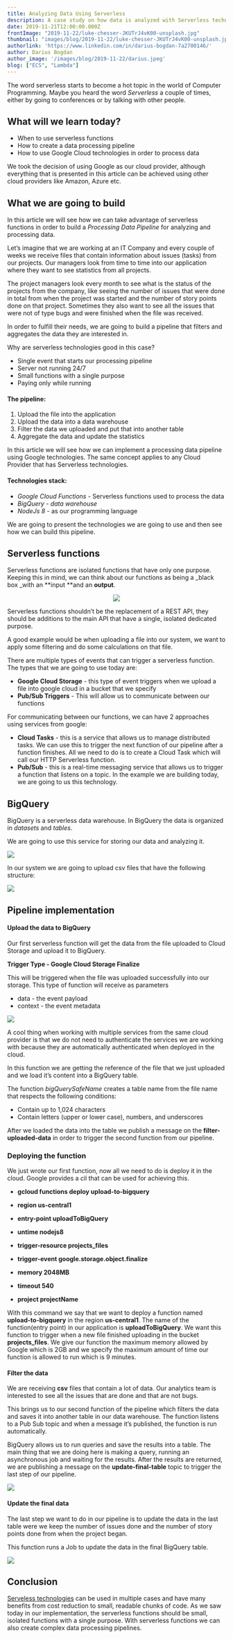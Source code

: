 ```yaml
---
title: Analyzing Data Using Serverless
description: A case study on how data is analyzed with Serverless technology
date: 2019-11-21T12:00:00.000Z
frontImage: "2019-11-22/luke-chesser-JKUTrJ4vK00-unsplash.jpg"
thumbnail: "images/blog/2019-11-22/luke-chesser-JKUTrJ4vK00-unsplash.jpg"
authorlink: 'https://www.linkedin.com/in/darius-bogdan-7a2700146/'
author: Darius Bogdan
author_image: '/images/blog/2019-11-22/darius.jpeg'
blog: ["ECS", "Lambda"]
---
```


The word serverless starts to become a hot topic in the world of Computer Programming. Maybe you heard the word _Serverless_ a couple of times, either by going to conferences or by talking with other people. 


## What will we learn today?



*   When to use serverless functions 
*   How to create a data processing pipeline
*   How to use Google Cloud technologies in order to process data 

We took the decision of using Google as our cloud provider, although everything that is presented in this article can be achieved using other cloud providers like Amazon, Azure etc.


## What we are going to build

In this article we will see how we can take advantage of serverless functions in order to build a _Processing Data Pipeline_ for analyzing and processing data.

Let’s imagine that we are working at an IT Company and every couple of weeks we receive files that contain information about issues (tasks) from our projects. Our managers look from time to time into our application where they want to see statistics from all projects. 

The project managers look every month to see what is the status of the projects from the company, like seeing the number of issues that were done in total from when the project was started and the number of story points done on that project. Sometimes they also want to see all the issues that were not of type bugs and were finished when the file was received.

In order to fulfill their needs, we are going to build a pipeline that filters and aggregates the data they are interested in.

Why are serverless technologies good in this case?



*   Single event that starts our processing pipeline
*   Server not running 24/7
*   Small functions with a single purpose
*   Paying only while running


#### The pipeline:



1. Upload the file into the application
2. Upload the data into a data warehouse
3. Filter the data we uploaded and put that into another table
4. Aggregate the data and update the statistics

In this article we will see how we can implement a processing data pipeline using Google technologies. The same concept applies to any Cloud Provider that has Serverless technologies.


#### Technologies stack:



*   _Google Cloud Functions_ - Serverless functions used to process the data
*   _BigQuery - data warehouse_
*   _NodeJs 8_ - as our programming language

We are going to present the technologies we are going to use and then see how we can build this pipeline.


## Serverless functions

Serverless functions are isolated functions that have only one purpose. Keeping this in mind, we can think about our functions as being a _black box _with an **input **and an **output**.

<center><img src="/images/blog/2019-11-22/ServerlessFunction.png"></center>

Serverless functions shouldn’t be the replacement of a REST API, they should be additions to the main API that have a single, isolated dedicated purpose.

A good example would be when uploading a file into our system, we want to apply some filtering and do some calculations on that file.

There are multiple types of events that can trigger a serverless function. The types that we are going to use today are:



*   **Google Cloud Storage** - this type of event triggers when we upload a file into google cloud in a bucket that we specify
*   **Pub/Sub Triggers** - This will allow us to communicate between our functions

For communicating between our functions, we can have 2 approaches using services from google:



*   **Cloud Tasks** - this is a service that allows us to manage distributed tasks. We can use this to trigger the next function of our pipeline after a function finishes. All we need to do is to create a Cloud Task which will call our HTTP Serverless function.
*   **Pub/Sub** - this is a real-time messaging service that allows us to trigger a function that listens on a topic. In the example we are building today, we are going to us this technology.


## BigQuery

BigQuery is a serverless data warehouse. In BigQuery the data is organized in _datasets_ and _tables_.

We are going to use this service for storing our data and analyzing it.

<img src="/images/blog/2019-11-22/Data-Processing-Pipeline.png">

In our system we are going to upload csv files that have the following structure:

<img src="/images/blog/2019-11-22/data.png">



## Pipeline implementation


#### Upload the data to BigQuery

Our first serverless function will get the data from the file uploaded to Cloud Storage and upload it to BigQuery.

**Trigger Type - Google Cloud Storage Finalize**

This will be triggered when the file was uploaded successfully into our storage. This type of function will receive as parameters



*   data - the event payload
*   context - the event metadata

<img src="/images/blog/2019-11-22/function1.png">


A cool thing when working with multiple services from the same cloud provider is that we do not need to authenticate the services we are working with because they are automatically authenticated when deployed in the cloud.

In this function we are getting the reference of the file that we just uploaded and we load it’s content into a BigQuery table.

The function _bigQuerySafeName_ creates a table name from the file name that respects the following conditions: 



*   Contain up to 1,024 characters
*   Contain letters (upper or lower case), numbers, and underscores

After we loaded the data into the table we publish a message on the **filter-uploaded-data** in order to trigger the second function from our pipeline.

### Deploying the function

We just wrote our first function, now all we need to do is deploy it in the cloud. Google provides a _cli_ that can be used for achieving this.

* **gcloud functions deploy upload-to-bigquery**

* **region us-central1**

* **entry-point uploadToBigQuery**

* **untime nodejs8**

* **trigger-resource projects_files**

* **trigger-event google.storage.object.finalize**

* **memory 2048MB**

* **timeout 540**

* **project projectName**

With this command we say that we want to deploy a function named **upload-to-bigquery**  in the region **us-central1**. The name of the function(entry point) in our application is **uploadToBigQuery**. We want this function to trigger when a new file finished uploading in the bucket **projects_files**. We give our function the maximum memory allowed by Google which is 2GB and we specify the maximum amount of time our function is allowed to run which is 9 minutes.


#### Filter the data

We are receiving **csv** files that contain a lot of data. Our analytics team is interested to see all the issues that are done and that are not bugs. 

This brings us to our second function of the pipeline which filters the data and saves it into another table in our data warehouse. The function listens to a Pub Sub topic and when a message it’s published, the function is run automatically.

BigQuery allows us to run queries and save the results into a table. The main thing that we are doing here is making a query, running an asynchronous job and waiting for the results. After the results are returned, we are publishing a message on the **update-final-table** topic to trigger the last step of our pipeline.

<img src="/images/blog/2019-11-22/function2.png">


#### Update the final data

The last step we want to do in our pipeline is to update the data in the last table were we keep the number of issues done and the number of story points done from when the project began.

This function runs a Job to update the data in the final BigQuery table.

<img src="/images/blog/2019-11-22/function2.png">

## Conclusion

<a href="https://dashbird.io/knowledge-base/basic-concepts/what-is-serverless/">Serveless technologies</a> can be used in multiple cases and have many benefits from cost reduction to small, readable chunks of code. As we saw today in our implementation, the serverless functions should be small, isolated functions with a single purpose. With serverless functions we can also create complex data processing pipelines.